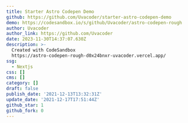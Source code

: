 ```yaml
---
title: Starter Astro Codepen Demo
github: https://github.com/Uvacoder/starter-astro-codepen-demo
demo: https://codesandbox.io/s/github/Uvacoder/astro-codepen-rough
author: Uvacoder
author_link: https://github.com/Uvacoder
date: 2023-11-30T14:37:07.630Z
description: >-
  Created with CodeSandbox
  https://astro-codepen-rough-d0x24bnxr-uvacoder.vercel.app/
ssg:
  - Nextjs
css: []
cms: []
category: []
draft: false
publish_date: '2021-12-13T13:32:31Z'
update_date: '2021-12-17T17:51:44Z'
github_star: 1
github_fork: 0
---
```

